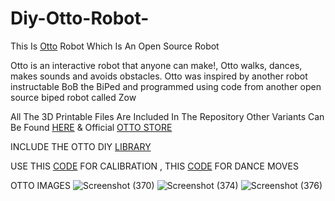 # Diy-Otto-Robot-
This Is [Otto](https://www.ottodiy.com/) Robot Which Is An Open Source Robot 

Otto is an interactive robot that anyone can make!, Otto walks, dances, makes sounds and avoids obstacles.  Otto was inspired by another robot instructable BoB the BiPed and programmed using code from another open source biped robot called Zow

All The 3D Printable Files Are Included In The Repository 
Other Variants Can Be Found [HERE](https://www.thingiverse.com/search?q=otto&type=things&sort=relevant) & Official [OTTO STORE](https://store.ottodiy.com/)

INCLUDE THE OTTO DIY [LIBRARY](https://github.com/Zenomodiff/Diy-Otto-Robot-/tree/main/OttoDIYLib)

USE THIS [CODE](https://github.com/Zenomodiff/Diy-Otto-Robot-/blob/main/OttoDIYLib/examples/calibration/Otto9_Calibrationserial/Otto9_Calibrationserial.ino) FOR CALIBRATION , THIS [CODE](https://github.com/Zenomodiff/Diy-Otto-Robot-/blob/main/OttoDIYLib/examples/Dance/Otto_allmoves/Otto_allmoves.ino) FOR DANCE MOVES

OTTO IMAGES 
![Screenshot (370)](https://user-images.githubusercontent.com/25906435/119252774-97889d00-bbcb-11eb-8c3d-8d3836bb8db6.png)
![Screenshot (374)](https://user-images.githubusercontent.com/25906435/119252781-a1120500-bbcb-11eb-8fcd-b212736e0e9a.png)
![Screenshot (376)](https://user-images.githubusercontent.com/25906435/119252783-a53e2280-bbcb-11eb-8014-c26e479ef978.png)

